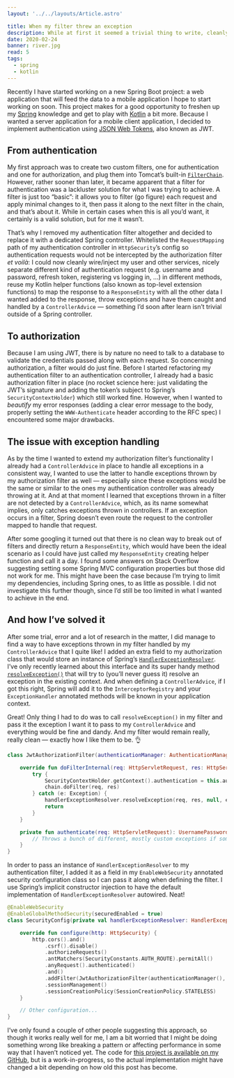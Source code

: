 ```yaml
---
layout: '../../layouts/Article.astro'

title: When my filter threw an exception
description: While at first it seemed a trivial thing to write, cleanly handling exceptions thrown in servlet filters isn't that obvious in Spring Boot.
date: 2020-02-24
banner: river.jpg
read: 5
tags:
  - spring
  - kotlin
---
```


Recently I have started working on a new Spring Boot project: a web application that will feed the data to a mobile application I hope to start working on soon. This project makes for a good opportunity to freshen up my [Spring](https://spring.io/) knowledge and get to play with [Kotlin](https://kotlinlang.org/) a bit more. Because I wanted a server application for a mobile client application, I decided to implement authentication using [JSON Web Tokens](https://jwt.io/), also known as JWT.

## From authentication

My first approach was to create two custom filters, one for authentication and one for authorization, and plug them into Tomcat’s built-in [`FilterChain`](https://tomcat.apache.org/tomcat-8.0-doc/servletapi/javax/servlet/FilterChain.html). However, rather sooner than later, it became apparent that a filter for authentication was a lackluster solution for what I was trying to achieve. A filter is just too “basic”: it allows you to filter (go figure) each request and apply minimal changes to it, then pass it along to the next filter in the chain, and that’s about it. While in certain cases when this is all you’d want, it certainly is a valid solution, but for me it wasn’t.

That’s why I removed my authentication filter altogether and decided to replace it with a dedicated Spring controller. Whitelisted the `RequestMapping` path of my authentication controller in `HttpSecurity`’s config so authentication requests would not be intercepted by the authorization filter _et voilà_: I could now cleanly wire/inject my user and other services, nicely separate different kind of authentication request (e.g. username and password, refresh token, registering vs logging in, …) in different methods, reuse my Kotlin helper functions (also known as top-level extension functions) to map the response to a `ResponseEntity` with all the other data I wanted added to the response, throw exceptions and have them caught and handled by a `ControllerAdvice` — something I’d soon after learn isn’t trivial outside of a Spring controller.

## To authorization

Because I am using JWT, there is by nature no need to talk to a database to validate the credentials passed along with each request. So concerning authorization, a filter would do just fine. Before I started refactoring my authentication filter to an authentication controller, I already had a basic authorization filter in place (no rocket science here: just validating the JWT’s signature and adding the token’s subject to Spring’s `SecurityContextHolder`) which still worked fine. However, when I wanted to _beautify_ my error responses (adding a clear error message to the body, properly setting the `WWW-Authenticate` header according to the RFC spec) I encountered some major drawbacks.

## The issue with exception handling

As by the time I wanted to extend my authorization filter’s functionality I already had a `ControllerAdvice` in place to handle all exceptions in a consistent way, I wanted to use the latter to handle exceptions thrown by my authorization filter as well — especially since these exceptions would be the same or similar to the ones my authentication controller was already throwing at it. And at that moment I learned that exceptions thrown in a filter are not detected by a `ControllerAdvice`, which, as its name somewhat implies, only catches exceptions thrown in controllers. If an exception occurs in a filter, Spring doesn’t even route the request to the controller mapped to handle that request.

After some googling it turned out that there is no clean way to break out of filters and directly return a `ResponseEntity`, which would have been the ideal scenario as I could have just called my `ResponseEntity` creating helper function and call it a day. I found some answers on Stack Overflow suggesting setting some Spring MVC configuration properties but those did not work for me. This might have been the case because I’m trying to limit my dependencies, including Spring ones, to as little as possible. I did not investigate this further though, since I’d still be too limited in what I wanted to achieve in the end.

## And how I’ve solved it

After some trial, error and a lot of research in the matter, I did manage to find a way to have exceptions thrown in my filter handled by my `ControllerAdvice` that I quite like! I added an extra field to my authorization class that would store an instance of Spring’s [`HandlerExceptionResolver`](https://docs.spring.io/spring/docs/current/javadoc-api/org/springframework/web/servlet/HandlerExceptionResolver.html). I’ve only recently learned about this interface and its super handy method [`resolveException()`](https://docs.spring.io/spring/docs/current/javadoc-api/org/springframework/web/servlet/HandlerExceptionResolver.html#resolveException-javax.servlet.http.HttpServletRequest-javax.servlet.http.HttpServletResponse-java.lang.Object-java.lang.Exception-) that will try to (you’ll never guess it) resolve an exception in the existing context. And when defining a `ControllerAdvice`, if I got this right, Spring will add it to the `InterceptorRegistry` and your `ExceptionHandler` annotated methods will be known in your application context.

Great! Only thing I had to do was to call `resolveException()`  in my filter and pass it the exception I want it to pass to my `ControllerAdvice` and everything would be fine and dandy. And my filter would remain really, really clean — exactly how I like them to be. 👌

```kotlin
class JwtAuthorizationFilter(authenticationManager: AuthenticationManager, private val handlerExceptionResolver: HandlerExceptionResolver) : BasicAuthenticationFilter(authenticationManager) {

    override fun doFilterInternal(req: HttpServletRequest, res: HttpServletResponse, chain: FilterChain) {
        try {
            SecurityContextHolder.getContext().authentication = this.authenticate(req)
            chain.doFilter(req, res)
        } catch (e: Exception) {
            handlerExceptionResolver.resolveException(req, res, null, e)
            return
        }
    }

    private fun authenticate(req: HttpServletRequest): UsernamePasswordAuthenticationToken {
        // Throws a bunch of different, mostly custom exceptions if something's not a-ok
    }
}
```

In order to pass an instance of `HandlerExceptionResolver` to my authentication filter, I added it as a field in my `EnableWebSecurity` annotated security configuration class so I can pass it along when defining the filter. I use Spring’s implicit constructor injection to have the default implementation of `HandlerExceptionResolver` autowired. Neat!

```kotlin
@EnableWebSecurity
@EnableGlobalMethodSecurity(securedEnabled = true)
class SecurityConfig(private val handlerExceptionResolver: HandlerExceptionResolver) : WebSecurityConfigurerAdapter() {

    override fun configure(http: HttpSecurity) {
        http.cors().and()
            .csrf().disable()
            .authorizeRequests()
            .antMatchers(SecurityConstants.AUTH_ROUTE).permitAll()
            .anyRequest().authenticated()
            .and()
            .addFilter(JwtAuthorizationFilter(authenticationManager(), handlerExceptionResolver))
            .sessionManagement()
            .sessionCreationPolicy(SessionCreationPolicy.STATELESS)
    }

    // Other configuration...
}
```

I’ve only found a couple of other people suggesting this approach, so though it works really well for me, I am a bit worried that I might be doing something wrong like breaking a pattern or affecting performance in some way that I haven’t noticed yet. The code for [this project is available on my GitHub](https://github.com/Qrivi/fappserver), but is a work-in-progress, so the actual implementation might have changed a bit depending on how old this post has become.
